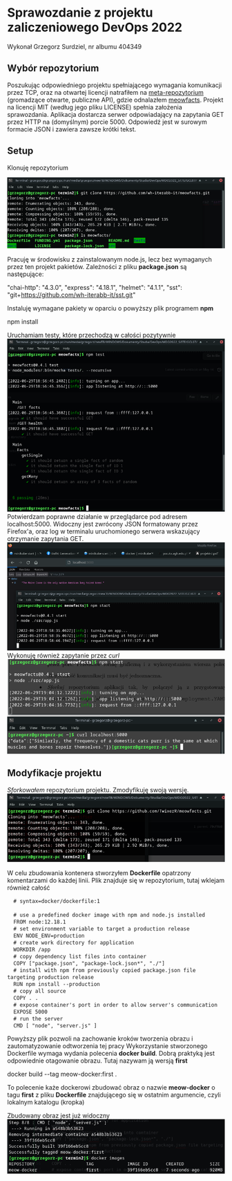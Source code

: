# Sprawozdanie z projektu zaliczeniowego DevOps 2022

Wykonał Grzegorz Surdziel, nr albumu 404349

## Wybór repozytorium

Poszukując odpowiedniego projektu spełniającego wymagania komunikacji przez TCP, oraz na otwartej licencji natrafiłem na [meta-repozytorium](https://github.com/public-apis/public-apis) (gromadzące otwarte, publiczne API), gdzie odnalazłem [meowfacts](https://github.com/wh-iterabb-it/meowfacts).
Projekt na licencji MIT (według jego pliku LICENSE) spełnia założenia sprawozdania.
Aplikacja dostarcza serwer odpowiadający na zapytania GET przez HTTP na (domyślnym) porcie 5000. Odpowiedź jest w surowym formacie JSON i zawiera zawsze krótki tekst.


## Setup

Klonuję repozytorium

![clone.png](screenshots/clone.png)

Pracuję w środowisku z zainstalowanym node.js, lecz bez wymaganych przez ten projekt pakietów. Zależności z pliku **package.json** są następujące:

  "chai-http": "4.3.0",
  "express": "4.18.1",
  "helmet": "4.1.1",
  "sst": "git+https://github.com/wh-iterabb-it/sst.git"

Instaluję wymagane pakiety w oparciu o powyższy plik programem **npm**

  npm install

Uruchamiam testy, które przechodzą w całości pozytywnie
![tests.png](screenshots/tests.png)
Potwierdzam poprawne działanie w przeglądarce pod adresem localhost:5000. Widoczny jest zwrócony JSON formatowany przez Firefox'a, oraz log w terminalu uruchomionego serwera wskazujący otrzymanie zapytania GET.
![start.png](screenshots/start.png)
Wykonuję również zapytanie przez *curl*
![curl.png](screenshots/curl.png)

## Modyfikacje projektu

*Sforkowałem* repozytorium projektu. Zmodyfikuję swoją wersję.
![fork.png](screenshots/fork.png)

W celu zbudowania kontenera stworzyłem **Dockerfile** opatrzony komentarzami do każdej linii. Plik znajduje się w repozytorium, tutaj wklejam również całość

```
  # syntax=docker/dockerfile:1

  # use a predefined docker image with npm and node.js installed
  FROM node:12.18.1
  # set environment variable to target a production release
  ENV NODE_ENV=production
  # create work directory for application
  WORKDIR /app
  # copy dependency list files into container
  COPY ["package.json", "package-lock.json*", "./"]
  # install with npm from previously copied package.json file targeting production release
  RUN npm install --production
  # copy all source
  COPY . .
  # expose container's port in order to allow server's communication
  EXPOSE 5000
  # run the server
  CMD [ "node", "server.js" ]
```

Powyższy plik pozwoli na zachowanie kroków tworzenia obrazu i zautomatyzowanie odtworzenia tej pracy
Wykorzystanie stworzonego Dockerfile wymaga wydania polecenia **docker build**. Dobrą praktyką jest odpowiednie otagowanie obrazu. Tutaj nazywam ją wersją **first**

  docker build --tag meow-docker:first .

To polecenie każe dockerowi zbudować obraz o nazwie **meow-docker** o tagu **first** z pliku **Dockerfile** znajdującego się w ostatnim argumencie, czyli lokalnym katalogu (kropka)

Zbudowany obraz jest już widoczny
![built.png](screenshots/built.png)
